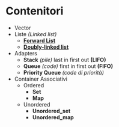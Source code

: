 # Contenitori

- Vector
- Liste *(Linked list)*
  - [**Forward List**](./21_2_forward_list.md)
  - [**Doubly-linked list**](./21_3_Doubly_linked_list.md)
- Adapters
  - **Stack** *(pile)* last in first out **(LIFO)**
  - **Queue** *(code)* first in first out **(FIFO)**
  - **Priority Queue** *(code di priorità)*
- Container Associativi
  - Ordered
    - **Set**
    - **Map**
  - Unordered
    - **Unordered_set**
    - **Unordered_map**
  